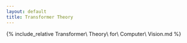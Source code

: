 ```yaml
---
layout: default
title: Transformer Theory
---
```


{% include_relative Transformer\ Theory\ for\ Computer\ Vision.md %}
